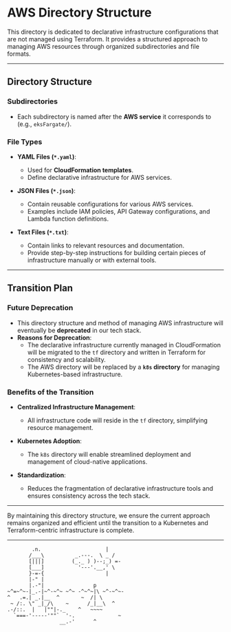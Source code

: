 # AWS Directory Structure

This directory is dedicated to declarative infrastructure configurations that are not managed using Terraform. It provides a structured approach to managing AWS resources through organized subdirectories and file formats.

---

## Directory Structure

### **Subdirectories**

- Each subdirectory is named after the **AWS service** it corresponds to (e.g., `eksFargate/`).

### **File Types**

- **YAML Files (`*.yaml`)**:

  - Used for **CloudFormation templates**.
  - Define declarative infrastructure for AWS services.

- **JSON Files (`*.json`)**:

  - Contain reusable configurations for various AWS services.
  - Examples include IAM policies, API Gateway configurations, and Lambda function definitions.

- **Text Files (`*.txt`)**:
  - Contain links to relevant resources and documentation.
  - Provide step-by-step instructions for building certain pieces of infrastructure manually or with external tools.

---

## Transition Plan

### Future Deprecation

- This directory structure and method of managing AWS infrastructure will eventually be **deprecated** in our tech stack.
- **Reasons for Deprecation**:
  - The declarative infrastructure currently managed in CloudFormation will be migrated to the `tf` directory and written in Terraform for consistency and scalability.
  - The AWS directory will be replaced by a **`k8s` directory** for managing Kubernetes-based infrastructure.

### Benefits of the Transition

- **Centralized Infrastructure Management**:

  - All infrastructure code will reside in the `tf` directory, simplifying resource management.

- **Kubernetes Adoption**:

  - The `k8s` directory will enable streamlined deployment and management of cloud-native applications.

- **Standardization**:
  - Reduces the fragmentation of declarative infrastructure tools and ensures consistency across the tech stack.

---

By maintaining this directory structure, we ensure the current approach remains organized and efficient until the transition to a Kubernetes and Terraform-centric infrastructure is complete.

---

```
        .n.                     |
       /___\          _.---.  \ _ /
       [|||]         (_._ ) )--;_) =-
       [___]           '---'.__,' \
       }-=-{                    |
       |-" |
       |.-"|                p
~^=~^~-|_.-|~^-~^~ ~^~ -^~^~|\ ~^-~^~-
^   .=.| _.|__  ^       ~  /| \
 ~ /:. \" _|_/\    ~      /_|__\  ^
.-/::.  |   |""|-._    ^   ~~~~
  `===-'-----'""`  '-.              ~
                 __.-'      ^
```
